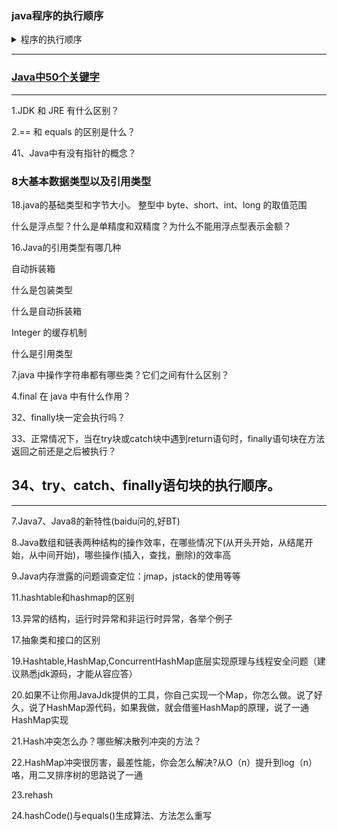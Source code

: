 
### java程序的执行顺序

<details>
<summary>程序的执行顺序</summary>

在Java中， 创建一个对象常常需要经历如下几个过程：父类的类构造器<clinit>() -> 子类的类构造器<clinit>() -> 父类的成员变量和实例代码块 -> 父类的构造函数 -> 子类的成员变量和实例代码块 -> 子类的构造函数。
 
 如果类还没有被加载： 
 
1、先执行父类的静态代码块和静态变量初始化，并且静态代码块和静态变量的执行顺序只跟代码中出现的顺序有关。 

2、执行子类的静态代码块和静态变量初始化。 

3、执行父类的实例变量初始化 

4、执行父类的构造函数 

5、执行子类的实例变量初始化 

6、执行子类的构造函数 

如果类已经被加载： 
则静态代码块和静态变量就不用重复执行，再创建类对象时，只执行与实例相关的变量初始化和构造方法。

 
```java

public class StaticTest {
    public static void main(String[] args) {
        staticFunction();
    }

    static StaticTest st = new StaticTest();

    static {   //静态代码块
        System.out.println("1");
    }

    {       // 实例代码块
        System.out.println("2");
    }

    StaticTest() {    // 实例构造器
        System.out.println("3");
        System.out.println("a=" + a + ",b=" + b);
    }

    public static void staticFunction() {   // 静态方法
        System.out.println("4");
    }

    int a = 110;    // 实例变量
    static int b = 112;     // 静态变量
}
/* Output: 
        2
        3
        a=110,b=0
        1
        4
```
大家能得到正确答案吗？虽然笔者勉强猜出了正确答案，但总感觉怪怪的。因为在初始化阶段，当JVM对类StaticTest进行初始化时，首先会执行下面的语句：

```java

static StaticTest st = new StaticTest();

```

也就是实例化StaticTest对象，但这个时候类都没有初始化完毕啊，能直接进行实例化吗？事实上，这涉及到一个根本问题就是：实例初始化不一定要在类初始化结束之后才开始初始化。 下面我们结合类的加载过程说明这个问题。

　　我们知道，类的生命周期是：加载->验证->准备->解析->初始化->使用->卸载，并且只有在准备阶段和初始化阶段才会涉及类变量的初始化和赋值，因此我们只针对这两个阶段进行分析：

　　首先，在类的准备阶段需要做的是为类变量（static变量）分配内存并设置默认值(零值)，因此在该阶段结束后，类变量st将变为null、b变为0。特别需要注意的是，如果类变量是final的，那么编译器在编译时就会为value生成ConstantValue属性，并在准备阶段虚拟机就会根据ConstantValue的设置将变量设置为指定的值。也就是说，如果上述程度对变量b采用如下定义方式时：

```java
static final int b=112

```

那么，在准备阶段b的值就是112，而不再是0了。

　　此外，在类的初始化阶段需要做的是执行类构造器<clinit>()，需要指出的是，类构造器本质上是编译器收集所有静态语句块和类变量的赋值语句按语句在源码中的顺序合并生成类构造器<clinit>()。因此，对上述程序而言，JVM将先执行第一条静态变量的赋值语句：
```java
 st = new StaticTest ()
```
 
 此时，就碰到了笔者上面的疑惑，即“在类都没有初始化完毕之前，能直接进行实例化相应的对象吗？”。事实上，从Java角度看，我们知道一个类初始化的基本常识，那就是：在同一个类加载器下，一个类型只会被初始化一次。所以，一旦开始初始化一个类型，无论是否完成，后续都不会再重新触发该类型的初始化阶段了(只考虑在同一个类加载器下的情形)。因此，在实例化上述程序中的st变量时，实际上是把实例初始化嵌入到了静态初始化流程中，并且在上面的程序中，嵌入到了静态初始化的起始位置。这就导致了实例初始化完全发生在静态初始化之前，当然，这也是导致a为110b为0的原因。

　　因此，上述程序的StaticTest类构造器<clinit>()的实现等价于：

```java

public class StaticTest {
    <clinit>(){
        a = 110;    // 实例变量
        System.out.println("2");        // 实例代码块
        System.out.println("3");     // 实例构造器中代码的执行
        System.out.println("a=" + a + ",b=" + b);  // 实例构造器中代码的执行
        类变量st被初始化
        System.out.println("1");        //静态代码块
        类变量b被初始化为112
    }
}

```

因此，上述程序会有上面的输出结果。下面，我们对上述程序稍作改动，如下所示：

```java

public class StaticTest {
    public static void main(String[] args) {
        staticFunction();
    }

    static StaticTest st = new StaticTest();

    static {
        System.out.println("1");
    }

    {
        System.out.println("2");
    }

    StaticTest() {
        System.out.println("3");
        System.out.println("a=" + a + ",b=" + b);
    }

    public static void staticFunction() {
        System.out.println("4");
    }

    int a = 110;
    static int b = 112;
    static StaticTest st1 = new StaticTest();
}


```
在程序最后的一行，增加以下代码行：

```java

 static StaticTest st1 = new StaticTest();

```

那么，此时程序的输出又是什么呢？如果你对上述的内容理解很好的话，不难得出结论(只有执行完上述代码行后，StaticTest类才被初始化完成)，即：

```java
2
3
a=110,b=0
1
2
3
a=110,b=112
4

```
</details>

---

###  [Java中50个关键字 ](https://github.com/stevenli91748/JAVA-Architecture/blob/master/Java%20fundamental/Java中50个关键字.md)

---

1.JDK 和 JRE 有什么区别？

2.== 和 equals 的区别是什么？

41、Java中有没有指针的概念？



###  8大基本数据类型以及引用类型

18.java的基础类型和字节大小。
整型中 byte、short、int、long 的取值范围

什么是浮点型？什么是单精度和双精度？为什么不能用浮点型表示金额？

16.Java的引用类型有哪几种

自动拆装箱

什么是包装类型

什么是自动拆装箱

Integer 的缓存机制

什么是引用类型



7.java 中操作字符串都有哪些类？它们之间有什么区别？

4.final 在 java 中有什么作用？

32、finally块一定会执行吗？

33、正常情况下，当在try块或catch块中遇到return语句时，finally语句块在方法返回之前还是之后被执行？

34、try、catch、finally语句块的执行顺序。
-------------------------------
---------------------------------






7.Java7、Java8的新特性(baidu问的,好BT)

8.Java数组和链表两种结构的操作效率，在哪些情况下(从开头开始，从结尾开始，从中间开始)，哪些操作(插入，查找，删除)的效率高

9.Java内存泄露的问题调查定位：jmap，jstack的使用等等



11.hashtable和hashmap的区别

13.异常的结构，运行时异常和非运行时异常，各举个例子







17.抽象类和接口的区别



19.Hashtable,HashMap,ConcurrentHashMap底层实现原理与线程安全问题（建议熟悉jdk源码，才能从容应答）

20.如果不让你用JavaJdk提供的工具，你自己实现一个Map，你怎么做。说了好久，说了HashMap源代码，如果我做，就会借鉴HashMap的原理，说了一通HashMap实现

21.Hash冲突怎么办？哪些解决散列冲突的方法？

22.HashMap冲突很厉害，最差性能，你会怎么解决?从O（n）提升到log（n）咯，用二叉排序树的思路说了一通

23.rehash

24.hashCode()与equals()生成算法、方法怎么重写
